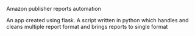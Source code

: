 Amazon publisher reports automation

An app created using flask.
A script written in python which handles and cleans multiple report format and brings reports to single format
